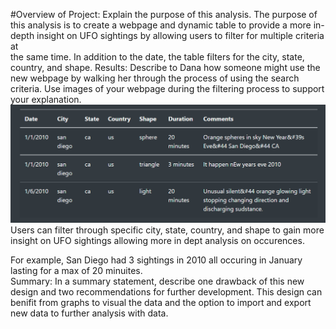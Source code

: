 #Overview of Project: Explain the purpose of this analysis.
  The purpose of this analysis is to create a webpage and dynamic table to provide a more in-depth insight on UFO sightings by allowing users to filter for multiple criteria at  
  the same time. In addition to the date, the table filters for the city, state, country, and shape.
Results: Describe to Dana how someone might use the new webpage by walking her through the process of using the search criteria. Use images of your webpage during the filtering process to support your explanation.
  ![image](images/san.png)
  Users can filter through specific city, state, country, and shape to gain more insight on UFO sightings allowing more in dept analysis on occurences. 
  
  For example, San Diego had 3 sightings in 2010 all occuring in January lasting for a max of 20 minuites.  
Summary: In a summary statement, describe one drawback of this new design and two recommendations for further development.
  This design can benifit from graphs to visual the data and the option to import and export new data to further analysis with data. 
